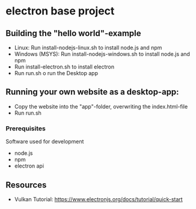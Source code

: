 # electron base project

## Building the "hello world"-example

* Linux: Run install-nodejs-linux.sh to install node.js and npm
* Windows (MSYS): Run install-nodejs-windows.sh to install node.js and npm
* Run install-electron.sh to install electron
* Run run.sh o run the Desktop app

## Running your own website as a desktop-app:

* Copy the website into the "app"-folder, overwriting the index.html-file
* Run run.sh

### Prerequisites

Software used for development
* node.js
* npm
* electron api

## Resources

* Vulkan Tutorial: https://www.electronjs.org/docs/tutorial/quick-start




